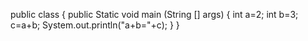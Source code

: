 public class {
public Static void main (String [] args) {
int a=2;
int b=3;
c=a+b;
System.out.println("a+b="+c);
}
}
